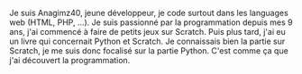 Je suis Anagimz40, jeune développeur, je code surtout dans les languages web (HTML, PHP, ...). Je suis passionné par la programmation depuis mes 9 ans, j'ai commencé à faire de petits jeux sur Scratch. Puis plus tard, j'ai eu un livre qui concernait Python et Scratch. Je connaissais bien la partie sur Scratch, je me suis donc focalisé sur la partie Python. C'est comme ça que j'ai découvert la programmation.

<!---
Anagimz40/Anagimz40 is a ✨ special ✨ repository because its `README.md` (this file) appears on your GitHub profile.
You can click the Preview link to take a look at your changes.
--->
